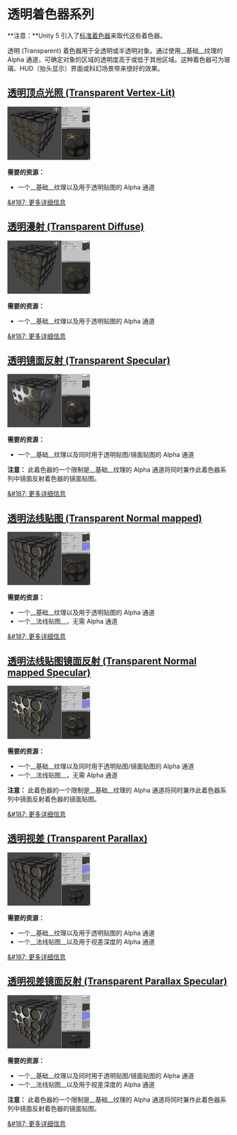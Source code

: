 透明着色器系列
=========================

**注意：**Unity 5 引入了[标准着色器](shader-StandardShader.html)来取代这些着色器。

透明 (Transparent) 着色器用于全透明或半透明对象。通过使用__基础__纹理的 Alpha 通道，可确定对象的区域的透明度高于或低于其他区域。这种着色器可为玻璃、HUD（抬头显示）界面或科幻场景带来很好的效果。

[透明顶点光照 (Transparent Vertex-Lit)](shader-TransVertexLit.html)
-----------------------------------------------


![shader-TransVertexLit](../uploads/Shaders/Thumb-TransVertex.png)

**需要的资源：**

* 一个__基础__纹理以及用于透明贴图的 Alpha 通道

[&amp;#187; 更多详细信息](shader-TransVertexLit.html)


[透明漫射 (Transparent Diffuse)](shader-TransDiffuse.html)
------------------------------------------


![shader-TransDiffuse](../uploads/Shaders/Thumb-TransDiffuse.png)

**需要的资源：**

* 一个__基础__纹理以及用于透明贴图的 Alpha 通道

[&amp;#187; 更多详细信息](shader-TransDiffuse.html)


[透明镜面反射 (Transparent Specular)](shader-TransSpecular.html)
--------------------------------------------


![shader-TransSpecular](../uploads/Shaders/Thumb-TransSpec.png)

**需要的资源：**

* 一个__基础__纹理以及同时用于透明贴图/镜面贴图的 Alpha 通道

**注意：**
此着色器的一个限制是__基础__纹理的 Alpha 通道将同时兼作此着色器系列中镜面反射着色器的镜面贴图。


[&amp;#187; 更多详细信息](shader-TransSpecular.html)


[透明法线贴图 (Transparent Normal mapped)](shader-TransBumpedDiffuse.html)
------------------------------------------------------


![shader-TransBumpedDiffuse](../uploads/Shaders/Thumb-TransBump.png)

**需要的资源：**

* 一个__基础__纹理以及用于透明贴图的 Alpha 通道
* 一个__法线贴图__，无需 Alpha 通道

[&amp;#187; 更多详细信息](shader-TransBumpedDiffuse.html)


[透明法线贴图镜面反射 (Transparent Normal mapped Specular)](shader-TransBumpedSpecular.html)
----------------------------------------------------------------


![shader-TransBumpedSpecular](../uploads/Shaders/Thumb-TransBumpSpec.png)

**需要的资源：**

* 一个__基础__纹理以及同时用于透明贴图/镜面贴图的 Alpha 通道
* 一个__法线贴图__，无需 Alpha 通道

**注意：**
此着色器的一个限制是__基础__纹理的 Alpha 通道将同时兼作此着色器系列中镜面反射着色器的镜面贴图。

[&amp;#187; 更多详细信息](shader-TransBumpedSpecular.html)


[透明视差 (Transparent Parallax)](shader-TransParallaxDiffuse.html)
---------------------------------------------------


![shader-TransParallaxDiffuse](../uploads/Shaders/Thumb-TransParallaxBump.png)

**需要的资源：**

* 一个__基础__纹理以及用于透明贴图的 Alpha 通道
* 一个__法线贴图__以及用于视差深度的 Alpha 通道

[&amp;#187; 更多详细信息](shader-TransParallaxDiffuse.html)


[透明视差镜面反射 (Transparent Parallax Specular)](shader-TransParallaxSpecular.html)
-------------------------------------------------------------


![shader-TransParallaxSpecular](../uploads/Shaders/Thumb-TransParallaxBumpSpec.png)

**需要的资源：**

* 一个__基础__纹理以及同时用于透明贴图/镜面贴图的 Alpha 通道
* 一个__法线贴图__以及用于视差深度的 Alpha 通道

**注意：**
此着色器的一个限制是__基础__纹理的 Alpha 通道将同时兼作此着色器系列中镜面反射着色器的镜面贴图。

[&amp;#187; 更多详细信息](shader-TransParallaxSpecular.html)
